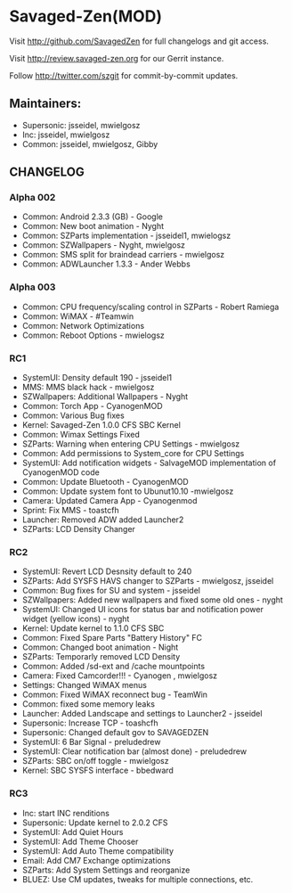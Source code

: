 Savaged-Zen(MOD)
===============

Visit http://github.com/SavagedZen for full changelogs and git access.

Visit http://review.savaged-zen.org for our Gerrit instance.

Follow http://twitter.com/szgit for commit-by-commit updates.

Maintainers:
------------
* Supersonic: jsseidel, mwielgosz
* Inc: jsseidel, mwielgosz
* Common: jsseidel, mwielgosz, Gibby

CHANGELOG
---------
### Alpha 002
* Common: Android 2.3.3 (GB) - Google
* Common: New boot animation - Nyght
* Common: SZParts implementation - jsseidel1, mwielogsz
* Common: SZWallpapers - Nyght, mwielgosz
* Common: SMS split for braindead carriers - mwielgosz
* Common: ADWLauncher 1.3.3 - Ander Webbs

### Alpha 003
* Common: CPU frequency/scaling control in SZParts - Robert Ramiega
* Common: WiMAX - #Teamwin
* Common: Network Optimizations
* Common: Reboot Options - mwielogsz

### RC1
* SystemUI: Density default 190 - jsseidel1
* MMS: MMS black hack - mwielgosz
* SZWallpapers: Additional Wallpapers - Nyght
* Common: Torch App - CyanogenMOD
* Common: Various Bug fixes
* Kernel: Savaged-Zen 1.0.0 CFS SBC Kernel
* Common: Wimax Settings Fixed
* SZParts: Warning when entering CPU Settings - mwielgosz
* Common: Add permissions to System_core for CPU Settings
* SystemUI: Add notification widgets - SalvageMOD implementation of CyanogenMOD code
* Common: Update Bluetooth - CyanogenMOD
* Common: Update system font to Ubunut10.10 -mwielgosz
* Camera: Updated Camera App - Cyanogenmod
* Sprint: Fix MMS - toastcfh
* Launcher: Removed ADW added Launcher2
* SZParts: LCD Density Changer

### RC2
* SystemUI: Revert LCD Desnsity default to 240
* SZParts: Add SYSFS HAVS changer to SZParts - mwielgosz, jsseidel
* Common: Bug fixes for SU and system - jsseidel
* SZWallpapers: Added new wallpapers and fixed some old ones - nyght
* SystemUI: Changed UI icons for status bar and notification power widget (yellow icons) - nyght
* Kernel: Update kernel to 1.1.0 CFS SBC
* Common: Fixed Spare Parts "Battery History" FC
* Common: Changed boot animation - Night
* SZParts: Temporarly removed LCD Density
* Common: Added /sd-ext and /cache mountpoints
* Camera: Fixed Camcorder!!! - Cyanogen , mwielgosz
* Settings: Changed WiMAX menus
* Common: Fixed WiMAX reconnect bug - TeamWin
* Common: fixed some memory leaks
* Launcher: Added Landscape and settings to Launcher2 - jsseidel
* Supersonic: Increase TCP - toashcfh
* Supersonic: Changed default gov to SAVAGEDZEN
* SystemUI: 6 Bar Signal - preludedrew
* SystemUI: Clear notification bar (almost done) - preludedrew
* SZParts: SBC on/off toggle - mwielgosz
* Kernel: SBC SYSFS interface - bbedward

### RC3
* Inc: start INC renditions
* Supersonic: Update kernel to 2.0.2 CFS
* SystemUI: Add Quiet Hours
* SystemUI: Add Theme Chooser
* SystemUI: Add Auto Theme compatibility
* Email: Add CM7 Exchange optimizations
* SZParts: Add System Settings and reorganize
* BLUEZ: Use CM updates, tweaks for multiple connections, etc.

